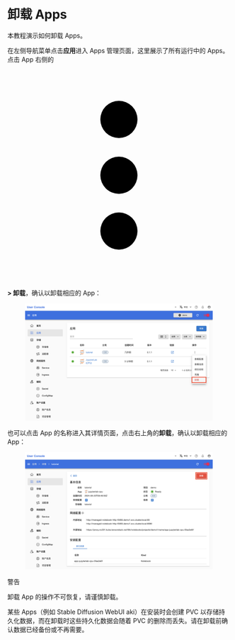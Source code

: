 # 卸载 Apps

本教程演示如何卸载 Apps。

在左侧导航菜单点击**应用**进入 Apps 管理页面，这里展示了所有运行中的 Apps。点击 App 右侧的 <span class="twemoji"><svg xmlns="http://www.w3.org/2000/svg" viewBox="0 0 24 24"><path d="M12 16a2 2 0 0 1 2 2 2 2 0 0 1-2 2 2 2 0 0 1-2-2 2 2 0 0 1 2-2m0-6a2 2 0 0 1 2 2 2 2 0 0 1-2 2 2 2 0 0 1-2-2 2 2 0 0 1 2-2m0-6a2 2 0 0 1 2 2 2 2 0 0 1-2 2 2 2 0 0 1-2-2 2 2 0 0 1 2-2Z"></path></svg></span> **> 卸载**，确认以卸载相应的 App：

<figure class="screenshot">
  <img alt="delete-app-1" src="../assets/app/delete-app-1.png" />
</figure>

也可以点击 App 的名称进入其详情页面，点击右上角的**卸载**，确认以卸载相应的 App：

<figure class="screenshot">
  <img alt="delete-app-2" src="../assets/app/delete-app-2.png" />
</figure>

<aside class="note warning">
<div class="title">警告</div>

卸载 App 的操作不可恢复，请谨慎卸载。

某些 Apps（例如 Stable Diffusion WebUI aki）在安装时会创建 PVC 以存储持久化数据，而在卸载时这些持久化数据会随着 PVC 的删除而丢失。请在卸载前确认数据已经备份或不再需要。

</aside>
